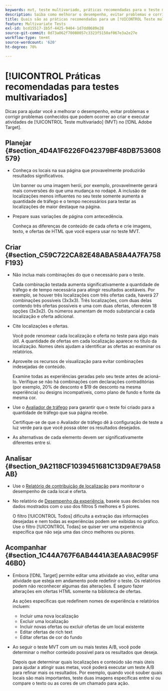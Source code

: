 ```yaml
---
keywords: mvt, teste multivariado, práticas recomendadas para o teste multivariado, práticas recomendadas para mvt, combinações mvt, relatórios mvt
description: Saiba como melhorar o desempenho, evitar problemas e corrigir problemas conhecidos que podem ocorrer ao criar e executar [!UICONTROL Teste multivariado] atividades no [!DNL Adobe Target].
title: Quais são as práticas recomendadas para um [!UICONTROL Teste multivariado] atividade?
feature: Multivariate Tests
exl-id: bcd15517-1b5f-4425-9404-1d7dd0689e28
source-git-commit: 0d73a062f70080057c3323f5150af067e3a2e27e
workflow-type: tm+mt
source-wordcount: '620'
ht-degree: 70%

---
```


# [!UICONTROL Práticas recomendadas para testes multivariados]

Dicas para ajudar você a melhorar o desempenho, evitar problemas e corrigir problemas conhecidos que podem ocorrer ao criar e executar atividades de [!UICONTROL Teste multivariado] (MVT) no [!DNL Adobe Target].

## Planejar  {#section_4D4A1F6226F042379BF48DB753608579}

* Conheça os locais na sua página que provavelmente produzirão resultados significativos.

  Um banner ou uma imagem herói, por exemplo, provavelmente gerará mais conversões do que uma mudança no rodapé. A inclusão de localizações menos influentes no seu teste somente aumenta a quantidade de tráfego e o tempo necessários para testar as localizações de maior destaque na página.
* Prepare suas variações de página com antecedência.

  Conheça as diferenças de conteúdo de cada oferta e crie imagens, texto, e ofertas de HTML que você espera usar no teste MVT.

## Criar {#section_C59C722CA82E48ABA58A4A7FA758F193}

* Não inclua mais combinações do que o necessário para o teste.

  Cada combinação testada aumenta significativamente a quantidade de tráfego e de tempo necessária para atingir resultados aceitáveis. Por exemplo, se houver três localizações com três ofertas cada, haverá 27 combinações possíveis (3x3x3). Três localizações, com duas delas contendo três ofertas possíveis e uma com duas ofertas, oferecem 18 opções (3x3x2). Os números aumentam de modo substancial a cada localização e oferta adicional.

* Cite localizações e ofertas.

  Você pode renomear cada localização e oferta no teste para algo mais útil. A quantidade de ofertas em cada localização aparece no título da localização. Nomes úteis ajudam a identificar as ofertas ao examinar os relatórios.

* Aproveite os recursos de visualização para evitar combinações indesejadas de conteúdo.

  Examine todas as experiências geradas pelo seu teste antes de acioná-lo. Verifique se não há combinações com declarações contraditórias (por exemplo, 20% de desconto e $19 de desconto na mesma experiência) ou designs incompatíveis, como plano de fundo e fonte da mesma cor.

* Use o [Avaliador de tráfego](/help/main/c-activities/c-multivariate-testing/t-create-multivariate-test/traffic-estimator.md) para garantir que o teste foi criado para a quantidade de tráfego que sua página recebe.

  Certifique-se de que o Avaliador de tráfego dê à configuração de teste a luz verde para que você possa obter os resultados desejados.

* As alternativas de cada elemento devem ser significativamente diferentes entre si.

## Analisar  {#section_9A2118CF1039451681C13D9AE79A58AB}

* Use o [Relatório de contribuição de localização](/help/main/c-reports/multivariate-test-reports/location-contribution-report.md) para monitorar o desempenho de cada local e oferta.
* No relatório de [Desempenho da experiência](/help/main/c-reports/multivariate-test-reports/experience-performance-report.md), baseie suas decisões nos dados mostrados com o uso dos filtros 5 melhores e 5 piores.

  O filtro [!UICONTROL Todos] dificulta a extração das informações desejadas e nem todas as experiências podem ser exibidas no gráfico. Use o filtro [!UICONTROL Todas] se quiser ver uma experiência específica que não seja uma das cinco melhores ou piores.

## Acompanhar  {#section_1C44A767F6AB4441A3EAA8AC995F46B0}

* Embora [!DNL Target] permite editar uma atividade ao vivo, editar uma atividade que esteja em andamento pode redefinir o teste. Os relatórios podem não reconhecer algumas das alterações. É seguro fazer alterações em ofertas HTML somente na biblioteca de ofertas.

  As ações específicas que redefinem nomes de experiência e relatórios incluem:

   * Incluir uma nova localização
   * Excluir uma localização
   * Incluir novas ofertas ou excluir ofertas de um local existente
   * Editar ofertas de rich text
   * Editar ofertas de cor do fundo

* Ao seguir o teste MVT com um ou mais testes A/B, você pode determinar o melhor conteúdo possível para os resultados que deseja.

  Depois que determinar quais localizações e conteúdo são mais úteis para ajudar a atingir suas metas, você poderá executar um teste A/B para refinar mais os resultados. Por exemplo, quando você souber quais locais são mais importantes, teste duas imagens específicas entre si ou compare o texto ou as cores de um chamado para ação.
